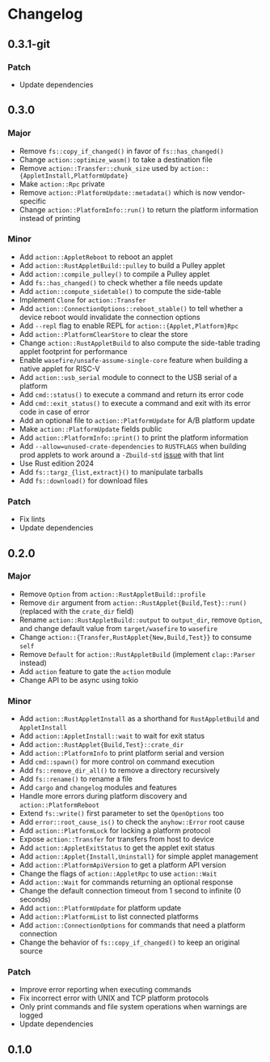 # Changelog

## 0.3.1-git

### Patch

- Update dependencies

## 0.3.0

### Major

- Remove `fs::copy_if_changed()` in favor of `fs::has_changed()`
- Change `action::optimize_wasm()` to take a destination file
- Remove `action::Transfer::chunk_size` used by `action::{AppletInstall,PlatformUpdate}`
- Make `action::Rpc` private
- Remove `action::PlatformUpdate::metadata()` which is now vendor-specific
- Change `action::PlatformInfo::run()` to return the platform information instead of printing

### Minor

- Add `action::AppletReboot` to reboot an applet
- Add `action::RustAppletBuild::pulley` to build a Pulley applet
- Add `action::compile_pulley()` to compile a Pulley applet
- Add `fs::has_changed()` to check whether a file needs update
- Add `action::compute_sidetable()` to compute the side-table
- Implement `Clone` for `action::Transfer`
- Add `action::ConnectionOptions::reboot_stable()` to tell whether a device reboot would invalidate
  the connection options
- Add `--repl` flag to enable REPL for `action::{Applet,Platform}Rpc`
- Add `action::PlatformClearStore` to clear the store
- Change `action::RustAppletBuild` to also compute the side-table trading applet footprint for
  performance
- Enable `wasefire/unsafe-assume-single-core` feature when building a native applet for RISC-V
- Add `action::usb_serial` module to connect to the USB serial of a platform
- Add `cmd::status()` to execute a command and return its error code
- Add `cmd::exit_status()` to execute a command and exit with its error code in case of error
- Add an optional file to `action::PlatformUpdate` for A/B platform update
- Make `action::PlatformUpdate` fields public
- Add `action::PlatformInfo::print()` to print the platform information
- Add `--allow=unused-crate-dependencies` to `RUSTFLAGS` when building prod applets to work around a
  `-Zbuild-std` [issue](https://github.com/rust-lang/rust/issues/122105) with that lint
- Use Rust edition 2024
- Add `fs::targz_{list,extract}()` to manipulate tarballs
- Add `fs::download()` for download files

### Patch

- Fix lints
- Update dependencies

## 0.2.0

### Major

- Remove `Option` from `action::RustAppletBuild::profile`
- Remove `dir` argument from `action::RustApplet{Build,Test}::run()` (replaced with the `crate_dir`
  field)
- Rename `action::RustAppletBuild::output` to `output_dir`, remove `Option`, and change default
  value from `target/wasefire` to `wasefire`
- Change `action::{Transfer,RustApplet{New,Build,Test}}` to consume `self`
- Remove `Default` for `action::RustAppletBuild` (implement `clap::Parser` instead)
- Add `action` feature to gate the `action` module
- Change API to be async using tokio

### Minor

- Add `action::RustAppletInstall` as a shorthand for `RustAppletBuild` and `AppletInstall`
- Add `action::AppletInstall::wait` to wait for exit status
- Add `action::RustApplet{Build,Test}::crate_dir`
- Add `action::PlatformInfo` to print platform serial and version
- Add `cmd::spawn()` for more control on command execution
- Add `fs::remove_dir_all()` to remove a directory recursively
- Add `fs::rename()` to rename a file
- Add `cargo` and `changelog` modules and features
- Handle more errors during platform discovery and `action::PlatformReboot`
- Extend `fs::write()` first parameter to set the `OpenOptions` too
- Add `error::root_cause_is()` to check the `anyhow::Error` root cause
- Add `action::PlatformLock` for locking a platform protocol
- Expose `action::Transfer` for transfers from host to device
- Add `action::AppletExitStatus` to get the applet exit status
- Add `action::Applet{Install,Uninstall}` for simple applet management
- Add `action::PlatformApiVersion` to get a platform API version
- Change the flags of `action::AppletRpc` to use `action::Wait`
- Add `action::Wait` for commands returning an optional response
- Change the default connection timeout from 1 second to infinite (0 seconds)
- Add `action::PlatformUpdate` for platform update
- Add `action::PlatformList` to list connected platforms
- Add `action::ConnectionOptions` for commands that need a platform connection
- Change the behavior of `fs::copy_if_changed()` to keep an original source

### Patch

- Improve error reporting when executing commands
- Fix incorrect error with UNIX and TCP platform protocols
- Only print commands and file system operations when warnings are logged
- Update dependencies

## 0.1.0

<!-- Increment to skip CHANGELOG.md test: 2 -->
